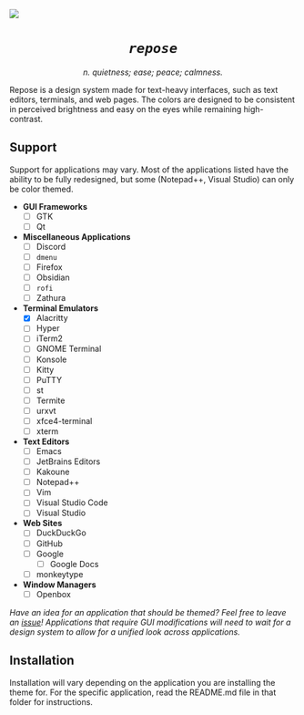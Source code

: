 <img src="https://i.imgur.com/IGSHspt.png"><br>
<h1 align="center"><i><code>repose</code></i></h1><p align="center"><i>n. quietness; ease; peace; calmness.</i></p>

Repose is a design system made for text-heavy interfaces, such as text editors, terminals, and web pages. The colors are designed to be consistent in perceived brightness and easy on the eyes while remaining high-contrast.

## Support
Support for applications may vary. Most of the applications listed have the ability to be fully redesigned, but some (Notepad++, Visual Studio) can only be color themed.

* **GUI Frameworks**
  * [ ] GTK
  * [ ] Qt
* **Miscellaneous Applications**
  * [ ] Discord
  * [ ] `dmenu`
  * [ ] Firefox
  * [ ] Obsidian
  * [ ] `rofi`
  * [ ] Zathura
* **Terminal Emulators**
  * [x] Alacritty
  * [ ] Hyper
  * [ ] iTerm2
  * [ ] GNOME Terminal
  * [ ] Konsole
  * [ ] Kitty
  * [ ] PuTTY
  * [ ] st
  * [ ] Termite
  * [ ] urxvt
  * [ ] xfce4-terminal
  * [ ] xterm
* **Text Editors**
  * [ ] Emacs
  * [ ] JetBrains Editors
  * [ ] Kakoune
  * [ ] Notepad++
  * [ ] Vim
  * [ ] Visual Studio Code
  * [ ] Visual Studio
* **Web Sites**
  * [ ] DuckDuckGo
  * [ ] GitHub
  * [ ] Google
    * [ ] Google Docs
  * [ ] monkeytype
* **Window Managers**
  * [ ] Openbox
  
*Have an idea for an application that should be themed? Feel free to leave an [issue]()! Applications that require GUI modifications will need to wait for a design system to allow for a unified look across applications.*

## Installation
Installation will vary depending on the application you are installing the theme for. For the specific application, read the README.md file in that folder for instructions.
